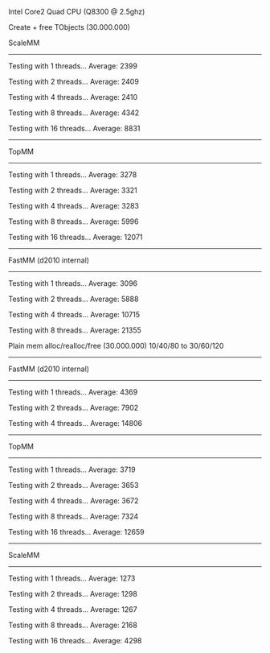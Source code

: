 Intel Core2 Quad CPU (Q8300 @ 2.5ghz)


Create + free TObjects (30.000.000)

ScaleMM

---

Testing with 1 threads...
Average: 2399

Testing with 2 threads...
Average: 2409

Testing with 4 threads...
Average: 2410

Testing with 8 threads...
Average: 4342

Testing with 16 threads...
Average: 8831


---

TopMM

---

Testing with 1 threads...
Average: 3278

Testing with 2 threads...
Average: 3321

Testing with 4 threads...
Average: 3283

Testing with 8 threads...
Average: 5996

Testing with 16 threads...
Average: 12071


---

FastMM (d2010 internal)

---

Testing with 1 threads...
Average: 3096

Testing with 2 threads...
Average: 5888

Testing with 4 threads...
Average: 10715

Testing with 8 threads...
Average: 21355


Plain mem alloc/realloc/free (30.000.000)
10/40/80 to 30/60/120


---

FastMM (d2010 internal)

---

Testing with 1 threads...
Average: 4369

Testing with 2 threads...
Average: 7902

Testing with 4 threads...
Average: 14806


---

TopMM

---

Testing with 1 threads...
Average: 3719

Testing with 2 threads...
Average: 3653

Testing with 4 threads...
Average: 3672

Testing with 8 threads...
Average: 7324

Testing with 16 threads...
Average: 12659


---

ScaleMM

---

Testing with 1 threads...
Average: 1273

Testing with 2 threads...
Average: 1298

Testing with 4 threads...
Average: 1267

Testing with 8 threads...
Average: 2168

Testing with 16 threads...
Average: 4298